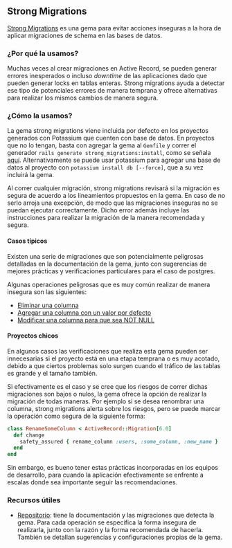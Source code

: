 ## Strong Migrations

[Strong Migrations](https://github.com/ankane/strong_migrations) es una gema para evitar acciones inseguras a la hora de aplicar migraciones de schema en las bases de datos.

### ¿Por qué la usamos?

Muchas veces al crear migraciones en Active Record, se pueden generar errores inesperados o incluso _downtime_ de las aplicaciones dado que pueden generar locks en tablas enteras. Strong migrations ayuda a detectar ese tipo de potenciales errores de manera temprana y ofrece alternativas para realizar los mismos cambios de manera segura.

### ¿Cómo la usamos?

La gema strong migrations viene incluida por defecto en los proyectos generados con Potassium que cuenten con base de datos. En proyectos que no lo tengan, basta con agregar la gema al `Gemfile` y correr el generador `rails generate strong_migrations:install`, como se señala [aquí](https://github.com/ankane/strong_migrations#installation). Alternativamente se puede usar potassium para agregar una base de datos al proyecto con `potassium install db [--force]`, que a su vez incluirá la gema.

Al correr cualquier migración, strong migrations revisará si la migración es segura de acuerdo a los lineamientos propuestos en la gema. En caso de no serlo arroja una excepción, de modo que las migraciones inseguras no se puedan ejecutar correctamente. Dicho error además incluye las instrucciones para realizar la migración de la manera recomendada y segura.

#### Casos típicos

Existen una serie de migraciones que son potencialmente peligrosas detalladas en la documentación de la gema, junto con sugerencias de mejores prácticas y verificaciones particulares para el caso de postgres.

Algunas operaciones peligrosas que es muy común realizar de manera insegura son las siguientes:

- [Eliminar una columna](https://github.com/ankane/strong_migrations#removing-a-column)
- [Agregar una columna con un valor por defecto](https://github.com/ankane/strong_migrations#adding-a-column-with-a-default-value)
- [Modificar una columna para que sea NOT NULL](https://github.com/ankane/strong_migrations#setting-not-null-on-an-existing-column)

#### Proyectos chicos

En algunos casos las verificaciones que realiza esta gema pueden ser innecesarias si el proyecto está en una etapa temprana o es muy acotado, debido a que ciertos problemas solo surgen cuando el tráfico de las tablas es grande y el tamaño también.

Si efectivamente es el caso y se cree que los riesgos de correr dichas migraciones son bajos o nulos, la gema ofrece la opción de realizar la migración de todas maneras. Por ejemplo si se desea renombrar una columna, strong migrations alerta sobre los riesgos, pero se puede marcar la operación como segura de la siguiente forma:

```ruby
class RenameSomeColumn < ActiveRecord::Migration[6.0]
  def change
    safety_assured { rename_column :users, :some_column, :new_name }
  end
end
```

Sin embargo, es bueno tener estas prácticas incorporadas en los equipos de desarrollo, para cuando la aplicación efectivamente se enfrente a escalas donde sea importante seguir las recomendaciones.

### Recursos útiles
- [Repositorio](https://github.com/ankane/strong_migrations): tiene la documentación y las migraciones que detecta la gema. Para cada operación se especifica la forma insegura de realizarla, junto con la razón y la forma recomendada de hacerla. También se detallan sugerencias y configuraciones propias de la gema.
